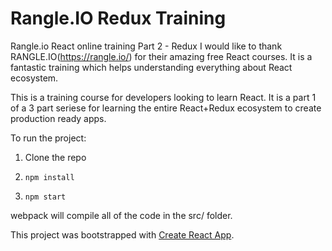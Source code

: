 # Rangle.IO Redux Training
Rangle.io React online training Part 2 - Redux
I would like to thank RANGLE.IO(https://rangle.io/) for their amazing free React courses. It is a fantastic training which helps understanding everything about React ecosystem. 

This is a training course for developers looking to learn React. It is a part 1 of a 3 part seriese for learning the entire React+Redux ecosystem to create production ready apps. 

To run the project:

1. Clone the repo

2. `npm install`

3. `npm start`

webpack will compile all of the code in the src/ folder. 

This project was bootstrapped with [Create React App](https://github.com/facebookincubator/create-react-app).
